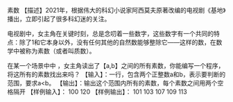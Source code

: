 素数
【描述】2021年，根据伟大的科幻小说家阿西莫夫原著改编的电视剧《基地》播出，立即引起了很多科幻迷的关注。

电视剧中，女主角在关键时刻，总是念叨着一些数字，这些数字有一个共同的特点：除了1和它本身以外，没有任何其他的自然数能够整除它——这样的数，在数学中被称为素数（或者叫质数）。

在某一个场景中中 ，女主角读出了【a,b】之间的所有素数，你能编写一个程序，将这所有的素数找出来吗？
【输入】：一行，包含两个正整数a和b，表示要判断的范围，要求a<b。
【输出】：输出这个范围内所有的素数，每个素数之间用两个空格隔开
【样例输入】：
100  120
【样例输出】：
101  103  107  109  113 